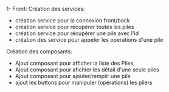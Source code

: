 1- Front:
Création des services:
- création  service pour la connexion front/back
- création service pour récupérer toutes les piles
- création service pour récupérer une pile avec l'id
- création des service pour appeler les operations d'une pile

Création des composants:
- Ajout composant  pour afficher la liste des Piles
- Ajout composant pour afichier les détail d'une seule piles
- Ajout composant pour ajouter/remplir une pile 
- ajout les buttons pour manipuler (opérations) les pilers
